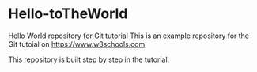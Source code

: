 # Hello-toTheWorld

Hello World repository for Git tutorial
This is an example repository for the Git tutoial on https://www.w3schools.com

This repository is built step by step in the tutorial.
